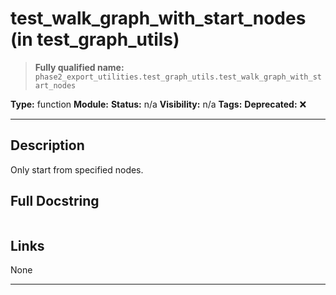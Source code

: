 # test_walk_graph_with_start_nodes (in test_graph_utils)
> **Fully qualified name:** `phase2_export_utilities.test_graph_utils.test_walk_graph_with_start_nodes`

**Type:** function
**Module:** 
**Status:** n/a
**Visibility:** n/a
**Tags:** 
**Deprecated:** ❌

---

## Description
Only start from specified nodes.

## Full Docstring
```

```

## Links
None

---
